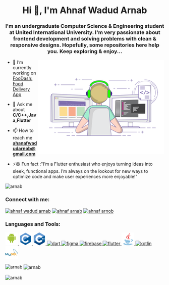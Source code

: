 <h1 align="center">Hi 👋, I'm Ahnaf Wadud Arnab</h1>
<h3 align="center">I'm an undergraduate Computer Science & Engineering student at United International University. I'm very passionate about frontend development and solving problems with clean & responsive designs.
Hopefully, some repositories here help you. Keep exploring & enjoy...</h3>
<img align="right" alt="Coding" width="400"src="https://github.com/AhnafwadudArnab/AhnafwadudArnab/blob/main/687474~1.GIF">

- 🔭 I’m currently working on [FooDash: Food Delivery App](https://github.com/AhnafwadudArnab/FooDash-Delivery-App)

- 💬 Ask me about **C/C++,Java,Flutter**

- 📫 How to reach me **ahanafwadudarnob@gmail.com**

- ⚡😃 Fun fact :"I’m a Flutter enthusiast who enjoys turning ideas into sleek, functional apps. I’m always on the lookout for new ways to optimize code  and make user experiences more enjoyable!"

<p align="left"> <img src="https://komarev.com/ghpvc/?username=arnab&label=Profile%20views&color=0e75b6&style=flat" alt="arnab" /> </p>


<h3 align="left">Connect with me:</h3>
<p align="left">
<a href="https://linkedin.com/in/ahnaf wadud arnab" target="blank"><img align="center" src="https://raw.githubusercontent.com/rahuldkjain/github-profile-readme-generator/master/src/images/icons/Social/linked-in-alt.svg" alt="ahnaf wadud arnab" height="30" width="40" /></a>
<a href="https://fb.com/ahnaf arnavb" target="blank"><img align="center" src="https://raw.githubusercontent.com/rahuldkjain/github-profile-readme-generator/master/src/images/icons/Social/facebook.svg" alt="ahnaf arnab" height="30" width="40" /></a>
<a href="https://www.hackerrank.com/ahnaf arnob" target="blank"><img align="center" src="https://raw.githubusercontent.com/rahuldkjain/github-profile-readme-generator/master/src/images/icons/Social/hackerrank.svg" alt="ahnaf arnob" height="30" width="40" /></a>
</p>

<h3 align="left">Languages and Tools:</h3>
<p align="left"> <a href="https://developer.android.com" target="_blank" rel="noreferrer"> <img src="https://raw.githubusercontent.com/devicons/devicon/master/icons/android/android-original-wordmark.svg" alt="android" width="40" height="40"/> </a> <a href="https://www.cprogramming.com/" target="_blank" rel="noreferrer"> <img src="https://raw.githubusercontent.com/devicons/devicon/master/icons/c/c-original.svg" alt="c" width="40" height="40"/> </a> <a href="https://www.w3schools.com/cpp/" target="_blank" rel="noreferrer"> <img src="https://raw.githubusercontent.com/devicons/devicon/master/icons/cplusplus/cplusplus-original.svg" alt="cplusplus" width="40" height="40"/> </a> <a href="https://dart.dev" target="_blank" rel="noreferrer"> <img src="https://www.vectorlogo.zone/logos/dartlang/dartlang-icon.svg" alt="dart" width="40" height="40"/> </a> <a href="https://www.figma.com/" target="_blank" rel="noreferrer"> <img src="https://www.vectorlogo.zone/logos/figma/figma-icon.svg" alt="figma" width="40" height="40"/> </a> <a href="https://firebase.google.com/" target="_blank" rel="noreferrer"> <img src="https://www.vectorlogo.zone/logos/firebase/firebase-icon.svg" alt="firebase" width="40" height="40"/> </a> <a href="https://flutter.dev" target="_blank" rel="noreferrer"> <img src="https://www.vectorlogo.zone/logos/flutterio/flutterio-icon.svg" alt="flutter" width="40" height="40"/> </a> <a href="https://www.java.com" target="_blank" rel="noreferrer"> <img src="https://raw.githubusercontent.com/devicons/devicon/master/icons/java/java-original.svg" alt="java" width="40" height="40"/> </a> <a href="https://kotlinlang.org" target="_blank" rel="noreferrer"> <img src="https://www.vectorlogo.zone/logos/kotlinlang/kotlinlang-icon.svg" alt="kotlin" width="40" height="40"/> </a> <a href="https://www.mysql.com/" target="_blank" rel="noreferrer"> <img src="https://raw.githubusercontent.com/devicons/devicon/master/icons/mysql/mysql-original-wordmark.svg" alt="mysql" width="40" height="40"/> </a> </p>

<p><img align="left" src="https://github-readme-stats.vercel.app/api/top-langs?username=arnab&show_icons=true&locale=en&layout=compact" alt="arnab" /></p>

<p>&nbsp;<img align="center" src="https://github-readme-stats.vercel.app/api?username=arnab&show_icons=true&locale=en" alt="arnab" /></p>

<p><img align="center" src="https://github-readme-streak-stats.herokuapp.com/?user=arnab&" alt="arnab" /></p>
